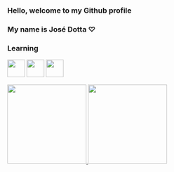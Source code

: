 ### Hello, welcome to my Github profile
### My name is José Dotta ♡

### Learning

<img src="https://cdn.jsdelivr.net/gh/devicons/devicon/icons/css3/css3-original-wordmark.svg" width="40" height="40"/>  <img src="https://cdn.jsdelivr.net/gh/devicons/devicon/icons/html5/html5-original-wordmark.svg" width="40" height="40"/> <img src="https://cdn.jsdelivr.net/gh/devicons/devicon/icons/javascript/javascript-original.svg" width="40" height="40"/>


<div>
<a href="https://github.com/seu-usuário-aqui">
<img height="180em" src="https://github-readme-stats.vercel.app/api/top-langs/?username=JoseMD12&layout=compact&langs_count=7&theme=dracula"/>
<img height="180em" src="https://github-readme-stats.vercel.app/api?username=JoseMD12&show_icons=true&theme=dracula&include_all_commits=true&count_private=true"/>
</div>
 
